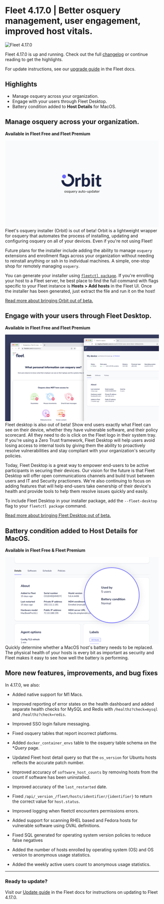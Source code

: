 # Fleet 4.17.0 | Better osquery management, user engagement, improved host vitals.

![Fleet 4.17.0](../website/assets/images/articles/4.17.0-cover-1600x900@2x.jpg)

Fleet 4.17.0 is up and running. Check out the full [changelog](https://github.com/fleetdm/fleet/releases/tag/fleet-v4.17.0) or continue reading to get the highlights.

For update instructions, see our [upgrade guide](https://fleetdm.com/docs/deploying/upgrading-fleet) in the Fleet docs.

## Highlights
- Manage osquery across your organization. 
- Engage with your users through Fleet Desktop.
- Battery condition added to **Host Details** for MacOS.

## Manage osquery across your organization.
**Available in Fleet Free and Fleet Premium**

![Manage osquery across your organization..](../website/assets/images/articles/fleet-4.17.0-1-1600x900@2x.jpg)
Fleet's osquery installer (Orbit) is out of beta! Orbit is a lightweight wrapper for osquery that automates the process of installing, updating and configuring osquery on all of your devices. Even if you're not using Fleet!

Future plans for the installer include adding the ability to manage `osquery` extensions and enrollment flags across your organization without needing to reinstall anything or ssh in to individual machines. A simple, one-stop shop for remotely managing `osquery`.

You can generate your installer using [`fleetctl package`](https://fleetdm.com/docs/deploying/fleetctl-agent-updates#packaging-with-orbit). If you're enrolling your host to a Fleet server, he best place to find the full command with flags specific to your Fleet instance is **Hosts > Add hosts** in the Fleet UI. Once the installer has been generated, just extract the file and run it on the host!

[Read more about bringing Orbit out of beta.](https://github.com/fleetdm/fleet/issues/5454)

## Engage with your users through Fleet Desktop.
**Available in Fleet Free and Fleet Premium**

![Engage with your users through Fleet Desktop.](<../website/assets/images/articles/fleet-4.17.0-2-1600x900@2x.jpg>)
Fleet desktop is also out of beta! Show end users exactly what Fleet can see on their device, whether they have vulnerable software, and their policy scorecard. All they need to do is click on the Fleet logo in their system tray. If you're using a Zero Trust framework, Fleet Desktop will help users avoid losing access to internal tools by giving them the ability to proactively resolve vulnerabilities and stay compliant with your organization's security policies. 

Today, Fleet Desktop is a great way to empower end-users to be active participants in securing their devices. Our vision for the future is that Fleet Desktop will offer open communications channels and build trust between users and IT and Security practioners. We're also continuing to focus on adding features that will help end-users take ownership of their device's health and provide tools to help them resolve issues quickly and easily.

To include Fleet Desktop in your installer package, add the `--fleet-desktop` flag to your `fleetctl package` command. 

[Read more about bringing Fleet Desktop out of beta.](https://github.com/fleetdm/fleet/issues/5684)

## Battery condition added to Host Details for MacOS.
**Available in Fleet Free & Fleet Premium**

![Battery condition added to Host Details.](../website/assets/images/articles/fleet-4.17.0-3-1600x900@2x.jpg)
Quickly determine whether a MacOS host's battery needs to be replaced. The physical health of your hosts is every bit as important as security and Fleet makes it easy to see how well the battery is performing. 


## More new features, improvements, and bug fixes

In 4.17.0, we also:

* Added native support for M1 Macs.

* Improved reporting of error states on the health dashboard and added separate health checks for MySQL and Redis with `/healthz?check=mysql` and `/healthz?check=redis`.

* Improved SSO login failure messaging.

* Fixed osquery tables that report incorrect platforms.

* Added `docker_container_envs` table to the osquery table schema on the **Query* page.

* Updated Fleet host detail query so that the `os_version` for Ubuntu hosts reflects the accurate patch number.

* Improved accuracy of `software_host_counts` by removing hosts from the count if software has been uninstalled.

* Improved accuracy of the `last_restarted` date. 

* Fixed `/api/_version_/fleet/hosts/identifier/{identifier}` to return the correct value for `host.status`.

* Improved logging when fleetctl encounters permissions errors.

* Added support for scanning RHEL based and Fedora hosts for vulnerable software using OVAL definitions.

* Fixed SQL generated for operating system version policies to reduce false negatives

* Added the number of hosts enrolled by operating system (OS) and OS version to anonymous usage statistics.

* Added the weekly active users count to anonymous usage statistics.

---

### Ready to update?

Visit our [Update guide](https://fleetdm.com/docs/deploying/upgrading-fleet) in the Fleet docs for instructions on updating to Fleet 4.17.0.

<meta name="category" value="releases">
<meta name="authorFullName" value="Kathy Satterlee">
<meta name="authorGitHubUsername" value="ksatter">
<meta name="publishedOn" value="2022-07-11">
<meta name="articleTitle" value="Fleet 4.17.0 | Better osquery management, user engagement, improved host vitals.">
<meta name="articleImageUrl" value="../website/assets/images/articles/fleet-4.17.0-cover-1600x900@2x.jpg">
